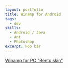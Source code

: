 ```yaml
---
layout: portfolio
title: Winamp for Android
tags:
  - dev
skills:
  - Android / Java
  - Ant
  - Photoshop
excerpt: Foo bar
---
```


[Winamp for PC "Bento skin"](/portfolio/winamp-bento/)
